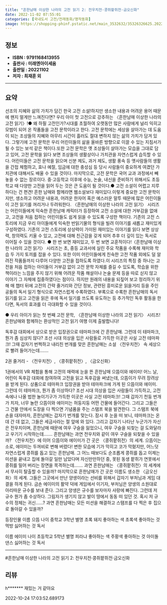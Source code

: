 ```yaml
---
title: "흔한남매 이상한 나라의 고전 읽기 2: 전우치전·콩쥐팥쥐전·금오신화"
date: 2022-11-02 07:55:01
categories: [국내도서 고전/전래동화/명작동화]
image: https://shopping-phinf.pstatic.net/main_3532632/35326326625.20221027194623.jpg
---
```


## **정보**

- **ISBN : 9791168413955**
- **출판사 : 미래엔아이세움**
- **출판일 : 20221102**
- **저자 : 최재훈 외**

------



## **요약**

선조의 지혜와 삶의 가치가 담긴 한국 고전 소설!하지만 생소한 내용과 어려운 용어 때문에 왠지 멀게만 느껴진다면? 우리 아이 첫 고전으로 강추하는 〈흔한남매 이상한 나라의 고전 읽기〉!● 왜 하필 고전인가?시대를 초월하여 오랫동안 많은 사람에게 널리 익히고 모범이 되어 온 작품들을 고전 문학이라고 한다. 고전 문학에는 세상을 살아가는 데 도움이 되는 조상들의 지혜와 아무리 시간이 흘러도 절대 변하지 않는 삶의 가치가 담겨 있다. 그렇기에 고전 문학은 우리 어린이들의 삶을 올바른 방향으로 이끌 수 있는 지침서가 될 수 있는 보석 같은 책이다.또한 고전 문학은 옛 조상들이 살아가는 모습을 그대로 담고 있어, 고전 문학을 읽다 보면 조상들의 생활상이나 가치관을 자연스럽게 습득할 수 있다. 어린이들은 고전 문학을 읽으며 신분 제도, 과거 제도, 생활 풍속 등 옛사람들의 생활을 간접 체험하고, 효나 예절, 임금에 대한 충성심 등 당시 사람들이 중요하게 여겼던 가치관에 대해서도 배울 수 있을 것이다. 마지막으로, 고전 문학은 국어 교과 과정에서 빼놓을 수 없는 장르이다. 중·고등학교 이후에 수능, 논술, 내신을 준비하기 위해서도 초등학교 때 다양한 고전을 읽어 두는 것은 큰 도움이 될 것이다.● 고전 소설이 어렵고 지루하다는 건 편견!  흔한 남매와 함께라면 웹소설보다 재미있다.이렇게 중요한 고전 문학이지만, 생소하고 어려운 내용과, 어려운 한자어 혹은 예스러운 말투 때문에 많은 어린이들이 고전 읽기를 꺼리거나 두려워한다. 〈흔한남매의 이상한 나라의 고전 읽기〉 시리즈는 어린이들에게 익숙한 흔한남매 캐릭터가 등장하여 고전 소설에 대한 거부감을 없애고, 고전을 처음 접하는 어린이들도 쉽게 읽을 수 있도록 구성한 책이다. 기존의 고전 스토리에 지금 우리 아이들에게 익숙한 반읽기물의 형식을 빌려 이야기를 새롭고 재미있게 구성하였다. 기존의 고전 스토리에 상상력이 가미된 재미있는 이야기를 읽다 보면 상상력, 창의력도 키울 수 있고, 고전에 대해 친근감을 갖게 되어 추후 더 깊이 있는 독서로 이어질 수 있을 것이다. ● 한 번 보면 재미있고, 두 번 보면 교훈적이다!〈흔한남매 이상한 나라의 고전 읽기〉 시리즈는 초, 중등 교과서에 실린 주요 작품을 수록해 재미와 학습 두 가지 토끼를 잡을 수 있다. 또한 이미 어린이들에게 친숙한 고전 작품 외에도 덜 알려진 작품들까지 다루어 다양한 고전을 접하도록 하였다.이 시리즈의 특징 중 하나는 고전을 처음 접하는 아이들이 거부감 없이 고전 문학 자체를 즐길 수 있도록, 학습을 위한 책이라는 느낌을 주지 않기 위해 어려운 작품 해설이나 논술 문제 등을 따로 싣지 않고 이야기 그 자체에 집중하였다는 점이다. 하지만 원래의 내용을 되짚어 보고 정리하기 위해 매 챕터 뒤에 고전의 간략 줄거리와 간단 정보, 관련된 흥미로운 읽을거리 등을 주인공들의 독서 일기 형식으로 자연스럽게 수록하였다. 부록으로 수록한 흔한남매의 독서 읽기를 읽고 고전을 읽은 후에 독서 일기를 쓰도록 유도하는 등 추가적인 독후 활동을 한다면, 독서의 효과를 더 극대화할 수 있을 것이다.

● 우리 아이가 읽는 첫 번째 고전 문학,
〈흔한남매 이상한 나라의 고전 읽기〉 시리즈!
흔한남매와 함께하는 환상적인 고전 읽기 여행
이제 출발합니다!

독후감 대회에서 상으로 받은 입장권으로 테마파크에 간 흔한남매.
그런데 이 테마파크, 뭔가 좀 심상치 않다?
조선 시대 의상을 입은 사람들로 가득한 이곳은 사실 고전 테마파크!
그때 갑자기 번쩍하고 내리친 번개를 맞은 흔한남매는
소설 〈전우치전〉 속 세상으로 빨려 들어가는데…….

2권 줄거리 - 〈전우치전〉, 〈콩쥐팥쥐전〉, 〈금오신화〉

1권에서의 VR 체험을 통해 고전의 매력에 눈을 뜬 흔한남매 으뜸이와 에이미! 어느 날, 어린이 독후감 대회에 참여하여 고전을 읽고 독후감을 써냈는데, 으뜸이가 무려 장려상을 받게 된다. 상품으로 테마파크 입장권을 받아 테마파크에 가게 된 으뜸이와 에이미. 그런데 이 테마파크, 뭔가 좀 이상하다? 조선 시대 의상을 입은 사람들이 가득하고, 고전 속에나 나올 법한 놀이기구가 가득한 이곳은 사실 고전 테마파크! 그때 갑자기 천둥 번개가 치자, 너무 놀란 으뜸이와 에이미는 허둥지둥 어떤 건물에 들어간다. 그리고 그들은 그 건물 안에서 도장을 다 찍으면 기념품을 주는 스탬프 북을 발견한다. 그 스탬프 북에 손을 대자마자, 흔한남매는 갑자기 번개를 맞는다. 잠시 후 눈을 떠 보니, 테마파크는 온 데 간 데 없고, 그들은 세금사라는 절 앞에 와 있다. 그리고 갑자기 나타난 누군가가 자신은 전우치이며, 흔한남매 때문에 여우 구슬을 잃었으니, 여우 구슬을 되찾는 걸 도와달라고 우기기 시작하는데……. 흔한남매는 과연 전우치와 같이 여우 구슬을 되찾을 수 있을까?
〈전우치전〉에 이어 으뜸이와 에이미가 간 곳은 〈콩쥐팥쥐전〉의 세계. 으뜸이는 소로, 에이미는 두꺼비로 변해 버렸다! 변한 모습에 기가 막히고 코가 막혔지만, 어느덧 자연스럽게 콩쥐를 돕고 있는 흔한남매. 그 어느 때보다도 순조롭게 콩쥐를 돕고 이제는 미션을 끝내고 집에 돌아갈 일만 남았다며 자신만만하던 중, 못된 동생 팥쥐가 연못에서 콩쥐를 밀어 버리는 장면을 목격하는데……. 과연 흔한남매는 〈콩쥐팥쥐전〉의 세계에서 무사히 탈출할 수 있을까?
마지막으로 흔한남매가 간 곳은 이름도 생소한 〈금오신화〉의 세계. 그들은 그곳에서 만난 양생이라는 선비를 위해서 갑자기 부처님과 게임 대결을 하게 된다. 금손 에이미의 활약 덕에 게임에서 이기자, 부처님은 양생의 소원대로 아리따운 규수를 보내 준다. 그리고 양생은 규수를 보자마자 사랑에 빠진다. 그런데 저 규수 뭔가 좀 수상하다. 그림자가 생기지 않고 발이 땅에서 동동 떠 있던 것. 혹시 저 규수의 정체는 귀신……? 과연 흔한남매는 모든 미션을 해결하고 스탬프를 다 찍은 후 집으로 돌아갈 수 있을까?

등장인물
이름 으뜸
나이 중학교 3학년
별명 초록 돼지
좋아하는 색 초록색
좋아하는 것 먹방
싫어하는 것 독서

이름 에이미
나이 초등학교 5학년
별명 피라냐
좋아하는 색 주황색
좋아하는 것 아이돌 댄스
싫어하는 것 독서



------

#흔한남매 이상한 나라의 고전 읽기 2: 전우치전·콩쥐팥쥐전·금오신화


## **리뷰** 

  h******* 재밌는 거 같아요 



 2022-10-24 17:03:52.689173 <br/>
